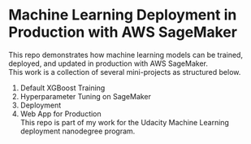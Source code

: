 # Machine Learning Deployment in Production with AWS SageMaker
This repo demonstrates how machine learning models can be trained, deployed, and updated in production with AWS SageMaker.<br>
This work is a collection of several mini-projects as structured below.
1. Default XGBoost Training
2. Hyperparameter Tuning on SageMaker
3. Deployment
4. Web App for Production<br>
This repo is part of my work for the Udacity Machine Learning deployment nanodegree program. 
